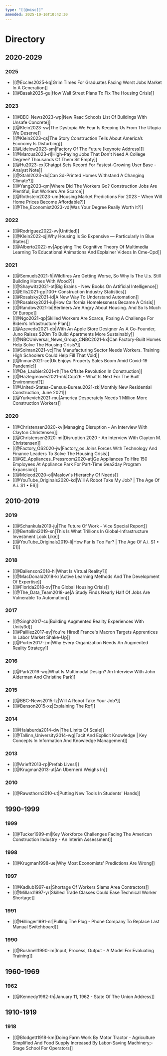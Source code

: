 ```yaml
---
type: "[[@misc]]"
amended: 2025-10-16T10:42:30
---
```


# Directory
## 2020-2029
### 2025
- [[@Eccles2025-kq|Grim Times For Graduates Facing Worst Jobs Market In A Generation]]
- [[@Basak2025-gu|How Wall Street Plans To Fix The Housing Crisis]]
### 2023
- [[@BBC-News2023-wp|New Raac Schools List Of Buildings With Unsafe Concrete]]
- [[@Klein2023-sw|The Dystopia We Fear Is Keeping Us From The Utopia We Deserve]]
- [[@Klein2023-qs|The Story Construction Tells About America’s Economy Is Disturbing]]
- [[@Lidelow2023-sm|Factory Of The Future [keynote Address]]]
- [[@Marcus2023-rl|High-Paying Jobs That Don't Need A College Degree? Thousands Of Them Sit Empty]]
- [[@Hu2023-cx|Chatgpt Sets Record For Fastest-Growing User Base - Analyst Note]]
- [[@Stahl2023-dx|Can 3d-Printed Homes Withstand A Changing Climate?]]
- [[@Yang2023-qm|Where Did The Workers Go? Construction Jobs Are Plentiful, But Workers Are Scarce]]
- [[@Rothstein2023-um|Housing Market Predictions For 2023 - When Will Home Prices Become Affordable?]]
- [[@The_Economist2023-vd|Was Your Degree Really Worth It?]]
### 2022
- [[@Rodriguez2022-vv|Untitled]]
- [[@Klein2022-xj|Why Housing Is So Expensive — Particularly In Blue States]]
- [[@Alberto2022-nv|Applying The Cognitive Theory Of Multimedia Learning To Educational Animations And Explainer Videos In Cme-Cpd]]
### 2021
- [[@Semuels2021-fi|Wildfires Are Getting Worse, So Why Is The U.s. Still Building Homes With Wood?]]
- [[@Shaywitz2021-ot|Big Brains - New Books On Artificial Intelligence]]
- [[@Ellis2021-gp|100+ Construction Industry Statistics]]
- [[@Rosalsky2021-id|A New Way To Understand Automation]]
- [[@Rosalsky2021-iu|How California Homelessness Became A Crisis]]
- [[@Randow2021-bi|Berliners Are Angry About Housing. And So Is Much Of Europe]]
- [[@Ngo2021-qp|Skilled Workers Are Scarce, Posing A Challenge For Biden’s Infrastructure Plan]]
- [[@Azevedo2021-eb|With An Apple Store Designer As A Co-Founder, Juno Raises \$20m To Build Apartments More Sustainably]]
- [[@NBCUniversal_News_Group_CNBC2021-kx|Can Factory-Built Homes Help Solve The Housing Crisis?]]
- [[@Solman2021-vc|The Manufacturing Sector Needs Workers. Training High Schoolers Could Help Fill That Void]]
- [[@Inman2021-ce|Uk Enjoys Property Sales Boom Amid Covid-19 Pandemic]]
- [[@De_Laubier2021-rh|The Offsite Revolution In Construction]]
- [[@Hazlegreaves2021-mk|Cop26 - What Is Next For The Built Environment?]]
- [[@United-States-Census-Bureau2021-zk|Monthly New Residential Construction, June 2021]]
- [[@Yurkevich2021-mu|America Desperately Needs 1 Million More Construction Workers]]
### 2020
- [[@Christensen2020-kv|Managing Disruption - An Interview With Clayton Christensen]]
- [[@Christensen2020-mi|Disruption 2020 - An Interview With Clayton M. Christensen]]
- [[@Factory_OS2020-jw|Factory_os Joins Forces With Technology And Finance Leaders To Solve The Housing Crisis]]
- [[@GE_Appliances_Pressroom2020-at|Ge Appliances To Hire 150 Employees At Appliance Park For Part-Time Gea2day Program Expansion]]
- [[@Mcleod2020-ol|Maslow's Hierarchy Of Needs]]
- [[@YouTube_Originals2020-kd|Will A Robot Take My Job? | The Age Of A.i. S1 • E6]]
## 2010-2019
### 2019
- [[@Schankula2019-ju|The Future Of Work - Vice Special Report]]
- [[@Bertollini2019-sn|This Is What Trillions In Global-Infrastructure Investment Look Like]]
- [[@YouTube_Originals2019-li|How Far Is Too Far? | The Age Of A.i. S1 • E1]]
### 2018
- [[@Bailenson2018-hl|What Is Virtual Reality?]]
- [[@MacDonald2018-kr|Active Learning Methods And The Development Of Expertise]]
- [[@Florida2018-xv|The Global Housing Crisis]]
- [[@The_Data_Team2018-ue|A Study Finds Nearly Half Of Jobs Are Vulnerable To Automation]]
### 2017
- [[@Singh2017-cu|Building Augmented Reality Experiences With Unity3d]]
- [[@Pailliez2017-av|You're Hired! France's Macron Targets Apprentices In Labor Market Shake-Up]]
- [[@Porter2017-zm|Why Every Organization Needs An Augmented Reality Strategy]]
### 2016
- [[@Park2016-wq|What Is Multimodal Design? An Interview With John Alderman And Christine Park]]
### 2015
- [[@BBC-News2015-lz|Will A Robot Take Your Job?]]
- [[@Benson2015-xz|Explaining The Rqf]]
### 2014
- [[@Halaburda2014-dw|The Limits Of Scale]]
- [[@Tallinn_University2014-wg|Tacit And Explicit Knowledge | Key Concepts In Information And Knowledge Management]]
### 2013
- [[@Arieff2013-rp|Prefab Lives!]]
- [[@Krugman2013-ut|An Ubernerd Weighs In]]
### 2010
- [[@Rawsthorn2010-ut|Putting New Tools In Students' Hands]]
## 1990-1999
### 1999
- [[@Tucker1999-ml|Key Workforce Challenges Facing The American Construction Industry - An Interim Assessment]]
### 1998
- [[@Krugman1998-ue|Why Most Economists' Predictions Are Wrong]]
### 1997
- [[@Kadlub1997-es|Shortage Of Workers Slams Area Contractors]]
- [[@Millard1997-yr|Skilled Trade Classes Could Ease Technical Worker Shortage]]
### 1991
- [[@Hillinger1991-nr|Pulling The Plug - Phone Company To Replace Last Manual Switchboard]]
### 1990
- [[@Bushnell1990-im|Input, Process, Output - A Model For Evaluating Training]]
## 1960-1969
### 1962
- [[@Kennedy1962-th|January 11, 1962 - State Of The Union Address]]
## 1910-1919
### 1918
- [[@Blodgett1918-km|Doing Farm Work By Motor Tractor - Agriculture Simplified And Food Supply Increased By Labor-Saving Machinery;-Stage School For Operators]]
